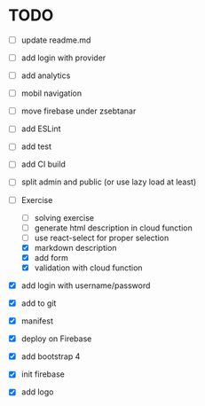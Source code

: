 # TODO

- [ ] update readme.md
- [ ] add login with provider
- [ ] add analytics
- [ ] mobil navigation
- [ ] move firebase under zsebtanar
- [ ] add ESLint
- [ ] add test
- [ ] add CI build
- [ ] split admin and public (or use lazy load at least)
- [ ] Exercise
    - [ ] solving exercise
    - [ ] generate html description in cloud function
    - [ ] use react-select for proper selection
    - [x] markdown description
    - [x] add form
    - [x] validation with cloud function

- [x] add login with username/password
- [x] add to git
- [x] manifest
- [x] deploy on Firebase    
- [x] add bootstrap 4
- [x] init firebase
- [x] add logo
     